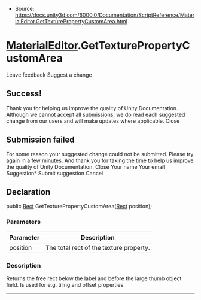 * Source: https://docs.unity3d.com/6000.0/Documentation/ScriptReference/MaterialEditor.GetTexturePropertyCustomArea.html

#  [MaterialEditor](https://docs.unity3d.com/6000.0/Documentation/ScriptReference/MaterialEditor.html).GetTexturePropertyCustomArea
Leave feedback
Suggest a change
## Success!
Thank you for helping us improve the quality of Unity Documentation. Although we cannot accept all submissions, we do read each suggested change from our users and will make updates where applicable.
Close
## Submission failed
For some reason your suggested change could not be submitted. Please <a>try again</a> in a few minutes. And thank you for taking the time to help us improve the quality of Unity Documentation.
Close
Your name Your email Suggestion* Submit suggestion
Cancel
## Declaration
public [Rect](https://docs.unity3d.com/6000.0/Documentation/ScriptReference/Rect.html) GetTexturePropertyCustomArea([Rect](https://docs.unity3d.com/6000.0/Documentation/ScriptReference/Rect.html) position); 
### Parameters
Parameter | Description  
---|---  
position | The total rect of the texture property.  
### Description
Returns the free rect below the label and before the large thumb object field. Is used for e.g. tiling and offset properties.
* * *
